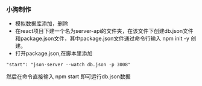 ### 小狗制作
- 模拟数据库添加，删除
- 在react项目下建一个名为server-api的文件夹，在该文件下创建db.json文件和package.json文件，其中package.json文件通过命令行输入 npm init -y  创建。
- 打开package.json,在脚本里添加
```
"start": "json-server --watch db.json -p 3008"
```
然后在命令直接输入 npm start 即可运行db.json数据
